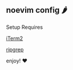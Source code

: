 ## noevim config 🌶️

Setup Requires

[iTerm2](https://iterm2.com/)

[ripgrep](https://github.com/BurntSushi/ripgrep)


enjoy! ❤️
